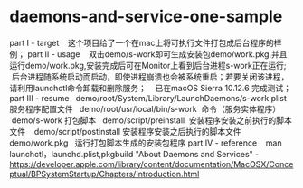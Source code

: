 # daemons-and-service-one-sample

part I - target
    这个项目给了一个在mac上将可执行文件打包成后台程序的样例；
part II - usage
    双击demo/s-work即可生成安装包demo/work.pkg,并且运行demo/work.pkg,安装完成后可在Monitor上看到后台进程s-work正在运行;
    后台进程随系统启动而启动，即使进程崩溃也会被系统重启；若要关闭该进程，请利用launchctl命令卸载和删除服务；
    已在macOS Sierra 10.12.6 完成测试；
part III - resume
    demo/root/System/Library/LaunchDaemons/s-work.plist 服务程序配置文件
    demo/root/usr/local/bin/s-work  命令（服务实体程序）
    demo/s-work 打包脚本
    demo/script/preinstall  安装程序安装之前执行的脚本文件
    demo/script/postinstall 安装程序安装之后执行的脚本文件
    demo/work.pkg   运行打包脚本生成的安装包程序
part IV - reference
    man launchctl，launchd.plist,pkgbuild
    "About Daemons and Services"
    -https://developer.apple.com/library/content/documentation/MacOSX/Conceptual/BPSystemStartup/Chapters/Introduction.html
